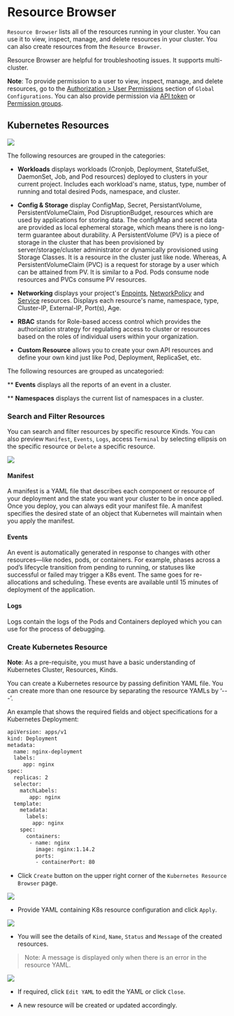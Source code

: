 # Resource Browser

`Resource Browser` lists all of the resources running in your cluster. You can use it to view, inspect, manage, and delete resources in your cluster. You can also create resources from the `Resource Browser`.

Resource Browser are helpful for troubleshooting issues. It supports multi-cluster.

**Note**: To provide permission to a user to view, inspect, manage, and delete resources, go to the [Authorization > User Permissions](https://docs.devtron.ai/global-configurations/authorization/user-access) section of `Global Configurations`. You can also provide permission via [API token](https://docs.devtron.ai/global-configurations/authorization/api-tokens) or [Permission groups](https://docs.devtron.ai/global-configurations/authorization/permission-groups).

## Kubernetes Resources 

![](https://devtron-public-asset.s3.us-east-2.amazonaws.com/images/kubernetes-resource-browser/kubernetes-resource-browser-latest.jpg)

The following resources are grouped in the categories:

* **Workloads** displays workloads (Cronjob, Deployment, StatefulSet, DaemonSet, Job, and Pod resources) deployed to clusters in your current project. Includes each workload's name, status, type, number of running and total desired Pods, namespace, and cluster.

* **Config & Storage** display ConfigMap, Secret, PersistantVolume, PersistentVolumeClaim, Pod DisruptionBudget, resources which are used by applications for storing data. The configMap and secret data are provided as local ephemeral storage, which means there is no long-term guarantee about durability. A PersistentVolume (PV) is a piece of storage in the cluster that has been provisioned by server/storage/cluster administrator or dynamically provisioned using Storage Classes. It is a resource in the cluster just like node. Whereas, A PersistentVolumeClaim (PVC) is a request for storage by a user which can be attained from PV. It is similar to a Pod. Pods consume node resources and PVCs consume PV resources.


* **Networking** displays your project's [Enpoints](https://kubernetes.io/docs/concepts/services-networking/endpoint-slices/), [NetworkPolicy](https://kubernetes.io/docs/concepts/services-networking/network-policies/) and [Service](https://kubernetes.io/docs/concepts/services-networking/service/) resources. Displays each resource's name, namespace, type, Cluster-IP, External-IP, Port(s), Age.

* **RBAC** stands for Role-based access control which provides the authorization strategy for regulating access to cluster or resources based on the roles of individual users within your organization.

* **Custom Resource** allows you to create your own API resources and define your own kind just like Pod, Deployment, ReplicaSet, etc. 


The following resources are grouped as uncategoried:

** **Events** displays all the reports of an event in a cluster.

** **Namespaces** displays the current list of namespaces in a cluster.

### Search and Filter Resources

You can search and filter resources by specific resource Kinds. You can also preview `Manifest`, `Events`, `Logs`, access `Terminal` by selecting ellipsis on the specific resource or `Delete` a specific resource.

![](https://devtron-public-asset.s3.us-east-2.amazonaws.com/images/kubernetes-resource-browser/select-resource.jpg)

#### Manifest


A manifest is a YAML file that describes each component or resource of your deployment and the state you want your cluster to be in once applied. Once you deploy, you can always edit your manifest file. A manifest specifies the desired state of an object that Kubernetes will maintain when you apply the manifest.

#### Events

An event is automatically generated in response to changes with other resources—like nodes, pods, or containers. For example, phases across a pod’s lifecycle transition from pending to running, or statuses like successful or failed may trigger a K8s event. The same goes for re-allocations and scheduling. These events are available until 15 minutes of deployment of the application.

#### Logs

Logs contain the logs of the Pods and Containers deployed which you can use for the process of debugging.


### Create Kubernetes Resource

**Note**: As a pre-requisite, you must have a basic understanding of Kubernetes Cluster, Resources, Kinds.

You can create a Kubernetes resource by passing definition YAML file. You can create more than one resource by separating the resource YAMLs by ‘---’.

An example that shows the required fields and object specifications for a Kubernetes Deployment:

```bash
apiVersion: apps/v1
kind: Deployment
metadata:
  name: nginx-deployment
  labels:
     app: nginx
spec:
  replicas: 2
  selector:
    matchLabels:
       app: nginx
  template:
    metadata:
      labels:
        app: nginx
    spec:
      containers:
       - name: nginx
         image: nginx:1.14.2
         ports:
         - containerPort: 80
```

* Click `Create` button on the upper right corner of the `Kubernetes Resource Browser` page.

![](https://devtron-public-asset.s3.us-east-2.amazonaws.com/images/kubernetes-resource-browser/create-resource.jpg)

* Provide YAML containing K8s resource configuration and click `Apply`.

![](https://devtron-public-asset.s3.us-east-2.amazonaws.com/images/kubernetes-resource-browser/create-kubernetes-resource-latest.jpg)

* You will see the details of `Kind`, `Name`, `Status` and `Message` of the created resources.

>Note: A message is displayed only when there is an error in the resource YAML.

![](https://devtron-public-asset.s3.us-east-2.amazonaws.com/images/kubernetes-resource-browser/edit-yaml.jpg)


* If required, click `Edit YAML` to edit the YAML or click `Close`.

* A new resource will be created or updated accordingly.





